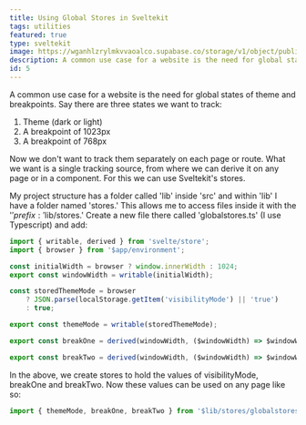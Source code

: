 ```yaml
---
title: Using Global Stores in Sveltekit
tags: utilities
featured: true
type: sveltekit
image: https://wganhlzrylmkvvaoalco.supabase.co/storage/v1/object/public/images/website/grid.webp
description: A common use case for a website is the need for global states of theme and breakpoints.
id: 5
---
```


A common use case for a website is the need for global states of theme and breakpoints. Say there are three states we want to track:

1. Theme (dark or light)
2. A breakpoint of 1023px
3. A breakpoint of 768px

Now we don't want to track them separately on each page or route. What we want is a single tracking source, from where we can derive it on any page or in a component. For this we can use Sveltekit's stores.

My project structure has a folder called 'lib' inside 'src' and within 'lib' I have a folder named 'stores.' This allows me to access files inside it with the '$' prefix: '$lib/stores.' Create a new file there called 'globalstores.ts' (I use Typescript) and add:

```javascript
import { writable, derived } from 'svelte/store';
import { browser } from '$app/environment';

const initialWidth = browser ? window.innerWidth : 1024;
export const windowWidth = writable(initialWidth);

const storedThemeMode = browser
	? JSON.parse(localStorage.getItem('visibilityMode') || 'true')
	: true;

export const themeMode = writable(storedThemeMode);

export const breakOne = derived(windowWidth, ($windowWidth) => $windowWidth <= 1023);

export const breakTwo = derived(windowWidth, ($windowWidth) => $windowWidth <= 768);
```

In the above, we create stores to hold the values of visibilityMode, breakOne and breakTwo. Now these values can be used on any page like so:

```javascript
import { themeMode, breakOne, breakTwo } from '$lib/stores/globalstores';
```
